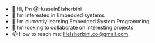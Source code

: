 - 👋 Hi, I’m @HusseinElsherbini
- 👀 I’m interested in Embedded systems
- 🌱 I’m currently learning Embedded System Programming
- 💞️ I’m looking to collaborate on interesting projects 
- 📫 How to reach me: Helsherbini.co@gmail.com

<!---
HusseinElsherbini/HusseinElsherbini is a ✨ special ✨ repository because its `README.md` (this file) appears on your GitHub profile.
You can click the Preview link to take a look at your changes.
--->
